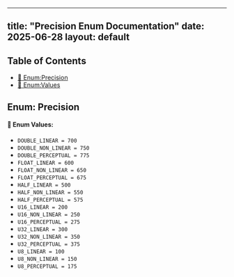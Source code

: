 <!-- Formatted by A³BS formatter.py -->
<!-- Generated by A³BS document.py -->
---
title: "Precision Enum Documentation"
date: 2025-06-28
layout: default
---

## Table of Contents
- [🔧 Enum:Precision](#enum-precision)
- [🔧 Enum:Values](#enum-values)
## Enum: Precision
#### 📝 Enum Values:
<a name="enum-values"></a>
  - `DOUBLE_LINEAR = 700`
  - `DOUBLE_NON_LINEAR = 750`
  - `DOUBLE_PERCEPTUAL = 775`
  - `FLOAT_LINEAR = 600`
  - `FLOAT_NON_LINEAR = 650`
  - `FLOAT_PERCEPTUAL = 675`
  - `HALF_LINEAR = 500`
  - `HALF_NON_LINEAR = 550`
  - `HALF_PERCEPTUAL = 575`
  - `U16_LINEAR = 200`
  - `U16_NON_LINEAR = 250`
  - `U16_PERCEPTUAL = 275`
  - `U32_LINEAR = 300`
  - `U32_NON_LINEAR = 350`
  - `U32_PERCEPTUAL = 375`
  - `U8_LINEAR = 100`
  - `U8_NON_LINEAR = 150`
  - `U8_PERCEPTUAL = 175`